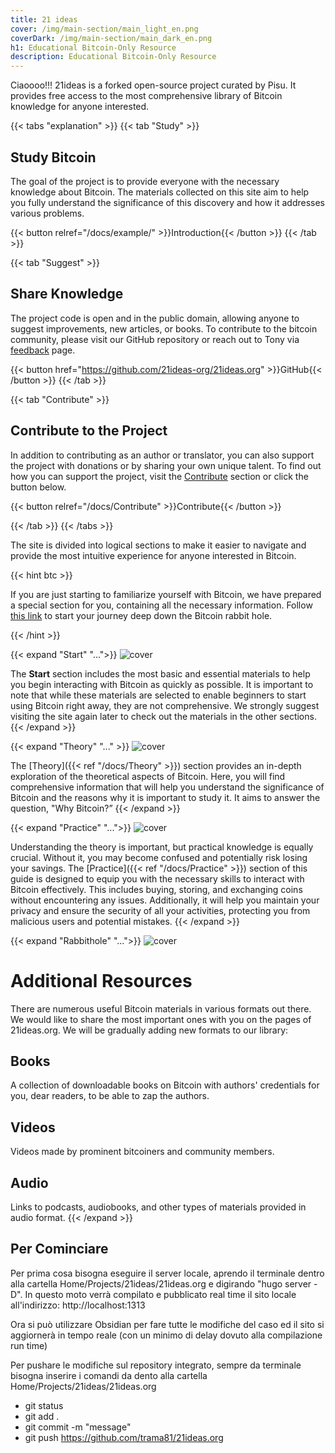 ```yaml
---
title: 21 ideas
cover: /img/main-section/main_light_en.png
coverDark: /img/main-section/main_dark_en.png
h1: Educational Bitcoin-Only Resource
description: Educational Bitcoin-Only Resource
---
```


Ciaoooo!!! 21ideas is a forked open-source project curated by Pisu. It provides free access to the most comprehensive library of Bitcoin knowledge for anyone interested.

{{< tabs "explanation" >}}
{{< tab "Study" >}}
## Study Bitcoin

The goal of the project is to provide everyone with the necessary knowledge about Bitcoin. The materials collected on this site aim to help you fully understand the significance of this discovery and how it addresses various problems. 

{{< button relref="/docs/example/" >}}Introduction{{< /button >}}
{{< /tab >}}

{{< tab "Suggest" >}}
## Share Knowledge

The project code is open and in the public domain, allowing anyone to suggest improvements, new articles, or books. To contribute to the bitcoin community, please visit our GitHub repository or reach out to Tony via [feedback](/feedback) page.

{{< button href="https://github.com/21ideas-org/21ideas.org" >}}GitHub{{< /button >}}
{{< /tab >}}

{{< tab "Contribute" >}}
## Contribute to the Project

In addition to contributing as an author or translator, you can also support the project with donations or by sharing your own unique talent. To find out how you can support the project, visit the [Contribute](/contribute) section or click the button below. 

{{< button relref="/docs/Contribute" >}}Contribute{{< /button >}}

{{< /tab >}}
{{< /tabs >}}

The site is divided into logical sections to make it easier to navigate and provide the most intuitive experience for anyone interested in Bitcoin.

{{< hint btc >}}

If you are just starting to familiarize yourself with Bitcoin, we have prepared a special section for you, containing all the necessary information. Follow [this link](/start) to start your journey deep down the Bitcoin rabbit hole. 

{{< /hint >}}

{{< expand "Start" "...">}}
![cover](/img/main-section/start-en.png)

The **Start** section includes the most basic and essential materials to help you begin interacting with Bitcoin as quickly as possible. It is important to note that while these materials are selected to enable beginners to start using Bitcoin right away, they are not comprehensive. We strongly suggest visiting the site again later to check out the materials in the other sections.
{{< /expand >}}

{{< expand "Theory" "..." >}}
![cover](/img/main-section/theory-en.png)

The [Theory]({{< ref "/docs/Theory" >}}) section provides an in-depth exploration of the theoretical aspects of Bitcoin. Here, you will find comprehensive information that will help you understand the significance of Bitcoin and the reasons why it is important to study it. It aims to answer the question, "Why Bitcoin?”
{{< /expand >}}

{{< expand "Practice" "...">}}
![cover](/img/main-section/practice-en.png)

Understanding the theory is important, but practical knowledge is equally crucial. Without it, you may become confused and potentially risk losing your savings. The [Practice]({{< ref "/docs/Practice" >}}) section of this guide is designed to equip you with the necessary skills to interact with Bitcoin effectively. This includes buying, storing, and exchanging coins without encountering any issues. Additionally, it will help you maintain your privacy and ensure the security of all your activities, protecting you from malicious users and potential mistakes.
{{< /expand >}}

{{< expand "Rabbithole" "...">}}
![cover](/img/main-section/rabbithole-en.png)
# Additional Resources

There are numerous useful Bitcoin materials in various formats out there. We would like to share the most important ones with you on the pages of 21ideas.org. We will be gradually adding new formats to our library:

## Books

A collection of downloadable books on Bitcoin with authors' credentials for you, dear readers, to be able to zap the authors.

## Videos

Videos made by prominent bitcoiners and community members.

## Audio

Links to podcasts, audiobooks, and other types of materials provided in audio format.
{{< /expand >}}

## Per Cominciare

Per prima cosa bisogna eseguire il server locale, aprendo il terminale dentro alla cartella Home/Projects/21ideas/21ideas.org e digirando "hugo server -D". In questo moto verrà compilato e pubblicato real time il sito locale all'indirizzo: http://localhost:1313

Ora si può utilizzare Obsidian per fare tutte le modifiche del caso ed il sito si aggiornerà in tempo reale (con un minimo di delay dovuto alla compilazione run time)

Per pushare le modifiche sul repository integrato, sempre da terminale bisogna inserire i comandi da dento alla cartella Home/Projects/21ideas/21ideas.org
- git status
- git add .
- git commit -m "message"
- git push https://github.com/trama81/21ideas.org